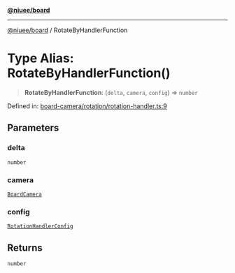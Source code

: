[**@niuee/board**](../README.md)

***

[@niuee/board](../globals.md) / RotateByHandlerFunction

# Type Alias: RotateByHandlerFunction()

> **RotateByHandlerFunction**: (`delta`, `camera`, `config`) => `number`

Defined in: [board-camera/rotation/rotation-handler.ts:9](https://github.com/niuee/board/blob/cc09a87e934160adef876c4e11d51fd97e78653d/src/board-camera/rotation/rotation-handler.ts#L9)

## Parameters

### delta

`number`

### camera

[`BoardCamera`](../interfaces/BoardCamera.md)

### config

[`RotationHandlerConfig`](RotationHandlerConfig.md)

## Returns

`number`
